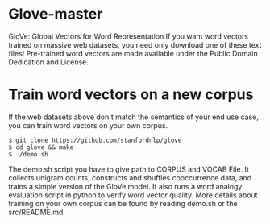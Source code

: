 # Glove-master

GloVe: Global Vectors for Word Representation
If you want word vectors trained on massive web datasets, you need only download one of these text files! Pre-trained word vectors are made available under the Public Domain Dedication and License.

# Train word vectors on a new corpus

If the web datasets above don't match the semantics of your end use case, you can train word vectors on your own corpus.

```
$ git clone https://github.com/stanfordnlp/glove
$ cd glove && make
$ ./demo.sh
```

The demo.sh script you have to give path to CORPUS and VOCAB File. It collects unigram counts, constructs and shuffles cooccurrence data, and trains a simple version of the GloVe model. It also runs a word analogy evaluation script in python to verify word vector quality. More details about training on your own corpus can be found by reading demo.sh or the src/README.md
